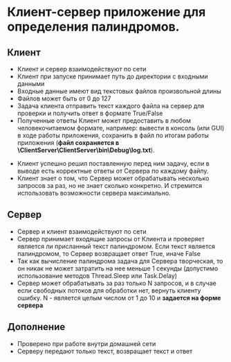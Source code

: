 # Клиент-сервер приложение для определения палиндромов. 

## Клиент
* Клиент и сервер взаимодействуют по сети
* Клиент при запуске принимает путь до директории с входными данными
* Входные данные имеют вид текстовых файлов произвольной длины
* Файлов может быть от 0 до 127
* Задача клиента отправить текст каждого файла на сервер для проверки и получить ответ в формате True/False
* Полученные ответы Клиент может предоставить в любом человекочитаемом  формате, например: вывести в консоль (или GUI) в ходе работы приложения, сохранить в файл по итогам работы приложения (**файл сохраняется в \ClientServer\ClientServer\bin\Debug\log.txt**).
- Клиент успешно решил поставленную перед ним задачу, если в выводе есть корректные ответы от Сервера по каждому файлу.
- Клиент знает о том, что Сервер может обрабатывать несколько запросов за раз, но не знает сколько конкретно. И стремится использовать возможности сервера максимально.

## Сервер
* Сервер и клиент взаимодействуют по сети
* Сервер принимает входящие запросы от Клиента и проверяет является ли присланный текст палиндромом. Если текст является палиндромом, то Сервер возвращает ответ True, иначе False
* Так как вычисление палиндрома задача для Сервера творческая, то он никак не может затратить на нее меньше 1 секунды (допустимо использование методов Thread.Sleep или Task.Delay)
* Сервер может обрабатывать за раз только N запросов, и в случае если свободных потоков для обработки нет, вернуть клиенту ошибку. N - является целым числом от 1 до 10 и **задается на форме сервера**

## Дополнение
* Проверено при работе внутри домашней сети
* Серверу передают только текст, возвращает текст и ответ
